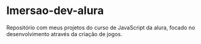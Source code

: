 # Imersao-dev-alura
Repositório com meus projetos do curso de JavaScript da alura, focado no desenvolvimento através da criação de jogos.
